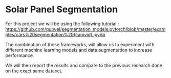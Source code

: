 # Solar Panel Segmentation

For this project we will be using the following tutorial : https://github.com/qubvel/segmentation_models.pytorch/blob/master/examples/cars%20segmentation%20(camvid).ipynb

The combination of these frameworks, will allow us to experiment with different machine learning models and data augmentation to increase performance.

We will then report the results and compare to the previous research done on the exact same dataset.
